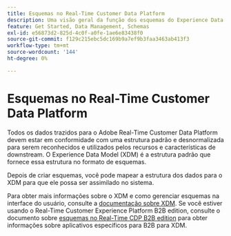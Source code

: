 ```yaml
---
title: Esquemas no Real-Time Customer Data Platform
description: Uma visão geral da função dos esquemas do Experience Data Model (XDM) no Adobe Real-Time Customer Data Platform.
feature: Get Started, Data Management, Schemas
exl-id: e56873d2-825d-4c0f-a0fe-1ae6e83438f0
source-git-commit: f129c215ebc5dc169b9a7ef9b3faa3463ab413f3
workflow-type: tm+mt
source-wordcount: '144'
ht-degree: 0%

---
```


# Esquemas no Real-Time Customer Data Platform

Todos os dados trazidos para o Adobe Real-Time Customer Data Platform devem estar em conformidade com uma estrutura padrão e desnormalizada para serem reconhecidos e utilizados pelos recursos e características de downstream. O Experience Data Model (XDM) é a estrutura padrão que fornece essa estrutura no formato de esquemas.

Depois de criar esquemas, você pode mapear a estrutura dos dados para o XDM para que ele possa ser assimilado no sistema.

Para obter mais informações sobre o XDM e como gerenciar esquemas na interface do usuário, consulte a [documentação sobre XDM](../../xdm/home.md). Se você estiver usando o Real-Time Customer Experience Platform B2B edition, consulte o documento sobre [esquemas no Real-Time CDP B2B edition](./b2b.md) para obter informações sobre aplicativos específicos para B2B para XDM.
